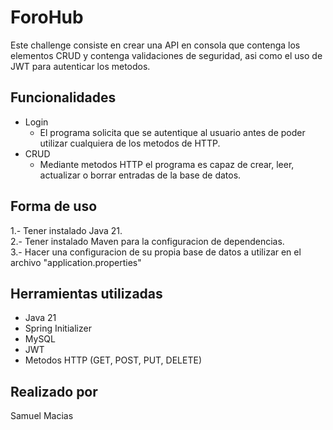 # ForoHub

Este challenge consiste en crear una API en consola que contenga los elementos CRUD
y contenga validaciones de seguridad, asi como el uso de JWT para autenticar los metodos.

## Funcionalidades
* Login
  * El programa solicita que se autentique al usuario antes de poder utilizar cualquiera de los metodos de HTTP.
* CRUD
  * Mediante metodos HTTP el programa es capaz de crear, leer, actualizar o borrar entradas de la base de datos.


## Forma de uso 
1.- Tener instalado Java 21. \
2.- Tener instalado Maven para la configuracion de dependencias. \
3.- Hacer una configuracion de su propia base de datos a utilizar en el archivo "application.properties"

## Herramientas utilizadas
* Java 21
* Spring Initializer
* MySQL
* JWT
* Metodos HTTP (GET, POST, PUT, DELETE)

## Realizado por
Samuel Macias